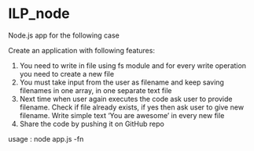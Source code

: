 # ILP_node
Node.js app for the following case 

Create an application with following features:
1) You need to write in file using fs module and for every write operation you need to create a new file
2) You must take input from the user as filename and keep saving filenames in one array, in one
separate text file
3) Next time when user again executes the code ask user to provide filename. Check if file
already exists, if yes then ask user to give new filename. Write simple text ‘You are awesome’ in every
new file
4) Share the code by pushing it on GitHub repo

usage :
node app.js -fn <filename>
  
